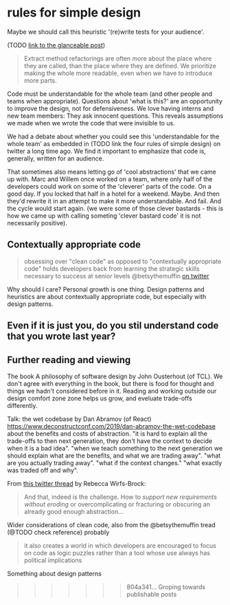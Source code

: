 # rules for simple design

Maybe we should call this heuristic '(re)write tests for your audience'.

(TODO [link to the glanceable post](2021/09/27/tdd-glanceable-tests.html)) 
> Extract method refactorings are often more about the place where they are called, than the place where they are defined.
> We prioritize making the whole more readable, even when we have to introduce more parts.
 
Code must be understandable for the whole team (and other people and teams when
appropriate). Questions about 'what is this?' are an opportunity to improve the
design, not for defensiveness. We love having interns and new team members: They
ask innocent questions. This reveals assumptions we made when we wrote the code
that were invisible to us.

We had a debate about whether you could see this 'understandable for the whole team' as embedded in (TODO link the
four rules of simple design) on twitter a long time ago. We find it important to
emphasize that code is, generally, written for an audience. 

That sometimes also means letting go of 'cool abstractions' that we came up with. Marc and Willem once worked on a team, where only half of the developers could work on some of the 'cleverer' parts of the code. On a good day. If you locked that half in a hotel for a weekend. Maybe. And then they'd rewrite it in an attempt to make it more understandable. And fail. And the cycle would start again. (we were some of those clever bastards - this is how we came up with calling someting 'clever bastard code' it is not necessarily positive).

Contextually appropriate code
----


>obsessing over "clean code" as opposed to "contextually appropriate code" holds
>developers back from learning the strategic skills necessary to success at
>senior levels
@betsythemuffin [on twitter](https://twitter.com/betsythemuffin/status/1280930684819787776)

Why should I care? Personal growth is one thing. Design patterns and heuristics are about contextually appropriate code, but especially with design patterns. 

Even if it is just you, do you stil understand code that you wrote last year?
-----

Further reading and viewing
----

The book A philosophy of software design by John Ousterhout (of TCL). We don't agree with everything in the book, but there is food for thought and things we hadn't considered before in it. Reading and working outside our design comfort zone zone helps us grow, and eveluate trade-offs differently.

Talk: the wet codebase by Dan Abramov (of React)
https://www.deconstructconf.com/2019/dan-abramov-the-wet-codebase about the benefits and costs of abstraction.
"it is hard to explain all the trade-offs to then next generation, they don't have the context to decide when it is a bad idea". "when we teach something to the next generation we should explain what are the benefits, and what we are trading away". "what are you actually trading away". "what if the context changes." "what exactly was traded off and why".

From [this twitter thread](https://twitter.com/rebeccawb/status/1281248011427786752) by Rebecca Wirfs-Brock:

> And that, indeed is the challenge. How to *support new requirements without eroding*
  or overcomplicating or fracturing or obscuring an already good enough
  abstraction...


Wider considerations of clean code, also from the @betsythemuffin tread (@TODO check reference) probably

>it also creates a world in which developers are encouraged to focus on code as
>logic puzzles rather than a tool whose use always has political implications

Something about design patterns
>>>>>>> 804a341... Groping towards publishable posts

